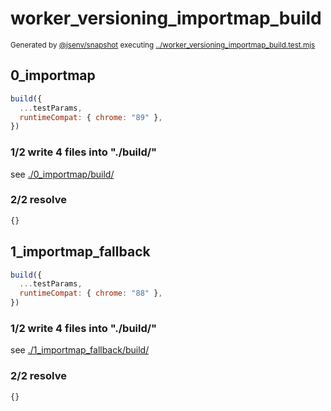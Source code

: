 # worker_versioning_importmap_build

<sub>
  Generated by <a href="https://github.com/jsenv/core/tree/main/packages/independent/snapshot">@jsenv/snapshot</a> executing <a href="../worker_versioning_importmap_build.test.mjs">../worker_versioning_importmap_build.test.mjs</a>
</sub>

## 0_importmap

```js
build({
  ...testParams,
  runtimeCompat: { chrome: "89" },
})
```

### 1/2 write 4 files into "./build/"

see [./0_importmap/build/](./0_importmap/build/)

### 2/2 resolve

```js
{}
```

## 1_importmap_fallback

```js
build({
  ...testParams,
  runtimeCompat: { chrome: "88" },
})
```

### 1/2 write 4 files into "./build/"

see [./1_importmap_fallback/build/](./1_importmap_fallback/build/)

### 2/2 resolve

```js
{}
```